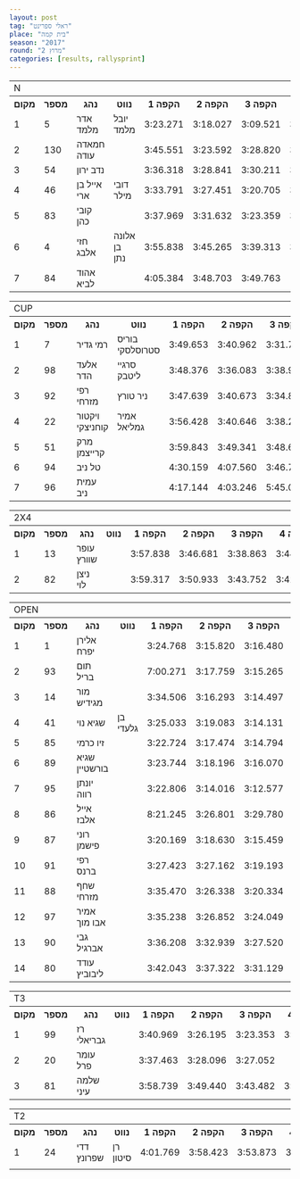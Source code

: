 ```yaml
---
layout: post
tag: "ראלי ספרינט"
place: "בית קמה"
season: "2017"
round: "מרוץ 2"
categories: [results, rallysprint]
---
```

<table class="line_color big_table">
    <tr>
        <td colspan="99" class="title_font">N</td>
    </tr>
    <tr class="rnkh_bkcolor">
        <th class="rnkh_font">מקום</th>
        <th class="rnkh_font">מספר</th>
        <th class="rnkh_font">נהג</th>
        <th class="rnkh_font">נווט</th>
        <th class="rnkh_font">הקפה 1</th>
        <th class="rnkh_font">הקפה 2</th>
        <th class="rnkh_font">הקפה 3</th>
        <th class="rnkh_font">הקפה 4</th>
        <th class="rnkh_font">הקפה 5</th>
        <th class="rnkh_font">זמן</th>
        <th class="rnkh_font">פער</th>
    </tr>
    <tr class="rnk_bkcolor">
        <td class="rnk_font">1</td>
        <td class="rnk_font">5</td>
        <td class="rnk_font">אדר מלמד</td>
        <td class="rnk_font">יובל מלמד</td>
        <td class="rnk_font">3:23.271</td>
        <td class="rnk_font">3:18.027</td>
        <td class="rnk_font">3:09.521</td>
        <td class="rnk_font">3:11.493</td>
        <td class="rnk_font">3:10.767</td>
        <td class="rnk_font">3:09.521</td>
        <td class="rnk_font"></td>
    </tr>
    <tr class="rnk_bkcolor">
        <td class="rnk_font">2</td>
        <td class="rnk_font">130</td>
        <td class="rnk_font">חמאדה עודה</td>
        <td class="rnk_font"></td>
        <td class="rnk_font">3:45.551</td>
        <td class="rnk_font">3:23.592</td>
        <td class="rnk_font">3:28.820</td>
        <td class="rnk_font">3:23.657</td>
        <td class="rnk_font">3:16.080</td>
        <td class="rnk_font">3:16.080</td>
        <td class="rnk_font">6.559</td>
    </tr>
    <tr class="rnk_bkcolor">
        <td class="rnk_font">3</td>
        <td class="rnk_font">54</td>
        <td class="rnk_font">נדב ירון</td>
        <td class="rnk_font"></td>
        <td class="rnk_font">3:36.318</td>
        <td class="rnk_font">3:28.841</td>
        <td class="rnk_font">3:30.211</td>
        <td class="rnk_font">3:25.022</td>
        <td class="rnk_font">3:17.680</td>
        <td class="rnk_font">3:17.680</td>
        <td class="rnk_font">8.159</td>
    </tr>
    <tr class="rnk_bkcolor">
        <td class="rnk_font">4</td>
        <td class="rnk_font">46</td>
        <td class="rnk_font">אייל בן ארי</td>
        <td class="rnk_font">דובי מילר</td>
        <td class="rnk_font">3:33.791</td>
        <td class="rnk_font">3:27.451</td>
        <td class="rnk_font">3:20.705</td>
        <td class="rnk_font">3:27.121</td>
        <td class="rnk_font">3:19.467</td>
        <td class="rnk_font">3:19.467</td>
        <td class="rnk_font">9.946</td>
    </tr>
    <tr class="rnk_bkcolor">
        <td class="rnk_font">5</td>
        <td class="rnk_font">83</td>
        <td class="rnk_font">קובי כהן</td>
        <td class="rnk_font"></td>
        <td class="rnk_font">3:37.969</td>
        <td class="rnk_font">3:31.632</td>
        <td class="rnk_font">3:23.359</td>
        <td class="rnk_font">3:24.118</td>
        <td class="rnk_font"></td>
        <td class="rnk_font">3:23.359</td>
        <td class="rnk_font">13.838</td>
    </tr>
    <tr class="rnk_bkcolor">
        <td class="rnk_font">6</td>
        <td class="rnk_font">4</td>
        <td class="rnk_font">חזי אלבג</td>
        <td class="rnk_font">אלונה בן נתן</td>
        <td class="rnk_font">3:55.838</td>
        <td class="rnk_font">3:45.265</td>
        <td class="rnk_font">3:39.313</td>
        <td class="rnk_font">3:37.550</td>
        <td class="rnk_font">3:37.916</td>
        <td class="rnk_font">3:37.550</td>
        <td class="rnk_font">28.029</td>
    </tr>
    <tr class="rnk_bkcolor">
        <td class="rnk_font">7</td>
        <td class="rnk_font">84</td>
        <td class="rnk_font">אהוד לביא</td>
        <td class="rnk_font"></td>
        <td class="rnk_font">4:05.384</td>
        <td class="rnk_font">3:48.703</td>
        <td class="rnk_font">3:49.763</td>
        <td class="rnk_font"></td>
        <td class="rnk_font"></td>
        <td class="rnk_font">3:49.763</td>
        <td class="rnk_font">40.242</td>
    </tr>
</table>
<table class="line_color">
    <tr>
        <td colspan="99" class="title_font">CUP</td>
    </tr>
    <tr class="rnkh_bkcolor">
        <th class="rnkh_font">מקום</th>
        <th class="rnkh_font">מספר</th>
        <th class="rnkh_font">נהג</th>
        <th class="rnkh_font">נווט</th>
        <th class="rnkh_font">הקפה 1</th>
        <th class="rnkh_font">הקפה 2</th>
        <th class="rnkh_font">הקפה 3</th>
        <th class="rnkh_font">הקפה 4</th>
        <th class="rnkh_font">הקפה 5</th>
        <th class="rnkh_font">זמן</th>
        <th class="rnkh_font">פער</th>
    </tr>
    <tr class="rnk_bkcolor">
        <td class="rnk_font">1</td>
        <td class="rnk_font">7</td>
        <td class="rnk_font">רמי גדיר</td>
        <td class="rnk_font">בוריס סטרוסלסקי</td>
        <td class="rnk_font">3:49.653</td>
        <td class="rnk_font">3:40.962</td>
        <td class="rnk_font">3:31.738</td>
        <td class="rnk_font">3:25.958</td>
        <td class="rnk_font">3:25.661</td>
        <td class="rnk_font">3:25.661</td>
        <td class="rnk_font"></td>
    </tr>
    <tr class="rnk_bkcolor">
        <td class="rnk_font">2</td>
        <td class="rnk_font">98</td>
        <td class="rnk_font">אלעד הדר</td>
        <td class="rnk_font">סרגיי ליטבק</td>
        <td class="rnk_font">3:48.376</td>
        <td class="rnk_font">3:36.083</td>
        <td class="rnk_font">3:38.970</td>
        <td class="rnk_font">3:31.906</td>
        <td class="rnk_font">4:58.498</td>
        <td class="rnk_font">3:31.906</td>
        <td class="rnk_font">6.245</td>
    </tr>
    <tr class="rnk_bkcolor">
        <td class="rnk_font">3</td>
        <td class="rnk_font">92</td>
        <td class="rnk_font">רפי מזרחי</td>
        <td class="rnk_font">ניר טורץ</td>
        <td class="rnk_font">3:47.639</td>
        <td class="rnk_font">3:40.673</td>
        <td class="rnk_font">3:34.870</td>
        <td class="rnk_font">3:36.331</td>
        <td class="rnk_font">3:32.428</td>
        <td class="rnk_font">3:32.428</td>
        <td class="rnk_font">6.767</td>
    </tr>
    <tr class="rnk_bkcolor">
        <td class="rnk_font">4</td>
        <td class="rnk_font">22</td>
        <td class="rnk_font">ויקטור קוחניצקי</td>
        <td class="rnk_font">אמיר גמליאל</td>
        <td class="rnk_font">3:56.428</td>
        <td class="rnk_font">3:40.646</td>
        <td class="rnk_font">3:38.211</td>
        <td class="rnk_font">3:34.128</td>
        <td class="rnk_font">3:36.130</td>
        <td class="rnk_font">3:34.128</td>
        <td class="rnk_font">8.467</td>
    </tr>
    <tr class="rnk_bkcolor">
        <td class="rnk_font">5</td>
        <td class="rnk_font">51</td>
        <td class="rnk_font">מרק קרייצמן</td>
        <td class="rnk_font"></td>
        <td class="rnk_font">3:59.843</td>
        <td class="rnk_font">3:49.341</td>
        <td class="rnk_font">3:48.631</td>
        <td class="rnk_font">3:42.206</td>
        <td class="rnk_font">3:53.442</td>
        <td class="rnk_font">3:42.206</td>
        <td class="rnk_font">16.545</td>
    </tr>
    <tr class="rnk_bkcolor">
        <td class="rnk_font">6</td>
        <td class="rnk_font">94</td>
        <td class="rnk_font">טל ניב</td>
        <td class="rnk_font"></td>
        <td class="rnk_font">4:30.159</td>
        <td class="rnk_font">4:07.560</td>
        <td class="rnk_font">3:46.778</td>
        <td class="rnk_font"></td>
        <td class="rnk_font"></td>
        <td class="rnk_font">3:46.778</td>
        <td class="rnk_font">21.117</td>
    </tr>
    <tr class="rnk_bkcolor">
        <td class="rnk_font">7</td>
        <td class="rnk_font">96</td>
        <td class="rnk_font">עמית ניב</td>
        <td class="rnk_font"></td>
        <td class="rnk_font">4:17.144</td>
        <td class="rnk_font">4:03.246</td>
        <td class="rnk_font">5:45.040</td>
        <td class="rnk_font"></td>
        <td class="rnk_font"></td>
        <td class="rnk_font">5:45.040</td>
        <td class="rnk_font">2:19.379</td>
    </tr>
</table>
<table class="line_color">
    <tr>
        <td colspan="99" class="title_font">2X4</td>
    </tr>
    <tr class="rnkh_bkcolor">
        <th class="rnkh_font">מקום</th>
        <th class="rnkh_font">מספר</th>
        <th class="rnkh_font">נהג</th>
        <th class="rnkh_font">נווט</th>
        <th class="rnkh_font">הקפה 1</th>
        <th class="rnkh_font">הקפה 2</th>
        <th class="rnkh_font">הקפה 3</th>
        <th class="rnkh_font">הקפה 4</th>
        <th class="rnkh_font">הקפה 5</th>
        <th class="rnkh_font">זמן</th>
        <th class="rnkh_font">פער</th>
    </tr>
    <tr class="rnk_bkcolor">
        <td class="rnk_font">1</td>
        <td class="rnk_font">13</td>
        <td class="rnk_font">עופר שוורץ</td>
        <td class="rnk_font"></td>
        <td class="rnk_font">3:57.838</td>
        <td class="rnk_font">3:46.681</td>
        <td class="rnk_font">3:38.863</td>
        <td class="rnk_font">3:44.496</td>
        <td class="rnk_font">3:48.948</td>
        <td class="rnk_font">3:38.863</td>
        <td class="rnk_font"></td>
    </tr>
    <tr class="rnk_bkcolor">
        <td class="rnk_font">2</td>
        <td class="rnk_font">82</td>
        <td class="rnk_font">ניצן לוי</td>
        <td class="rnk_font"></td>
        <td class="rnk_font">3:59.317</td>
        <td class="rnk_font">3:50.933</td>
        <td class="rnk_font">3:43.752</td>
        <td class="rnk_font">3:42.365</td>
        <td class="rnk_font">3:40.935</td>
        <td class="rnk_font">3:40.935</td>
        <td class="rnk_font">2.072</td>
    </tr>
</table>
<table class="line_color">
    <tr>
        <td colspan="99" class="title_font">OPEN</td>
    </tr>
    <tr class="rnkh_bkcolor">
        <th class="rnkh_font">מקום</th>
        <th class="rnkh_font">מספר</th>
        <th class="rnkh_font">נהג</th>
        <th class="rnkh_font">נווט</th>
        <th class="rnkh_font">הקפה 1</th>
        <th class="rnkh_font">הקפה 2</th>
        <th class="rnkh_font">הקפה 3</th>
        <th class="rnkh_font">הקפה 4</th>
        <th class="rnkh_font">הקפה 5</th>
        <th class="rnkh_font">זמן</th>
        <th class="rnkh_font">פער</th>
    </tr>
    <tr class="rnk_bkcolor">
        <td class="rnk_font">1</td>
        <td class="rnk_font">1</td>
        <td class="rnk_font">אלירן יפרח</td>
        <td class="rnk_font"></td>
        <td class="rnk_font">3:24.768</td>
        <td class="rnk_font">3:15.820</td>
        <td class="rnk_font">3:16.480</td>
        <td class="rnk_font">3:10.424</td>
        <td class="rnk_font">3:08.764</td>
        <td class="rnk_font">3:08.764</td>
        <td class="rnk_font"></td>
    </tr>
    <tr class="rnk_bkcolor">
        <td class="rnk_font">2</td>
        <td class="rnk_font">93</td>
        <td class="rnk_font">תום בריל</td>
        <td class="rnk_font"></td>
        <td class="rnk_font">7:00.271</td>
        <td class="rnk_font">3:17.759</td>
        <td class="rnk_font">3:15.265</td>
        <td class="rnk_font">3:11.533</td>
        <td class="rnk_font">3:09.213</td>
        <td class="rnk_font">3:09.213</td>
        <td class="rnk_font">0.449</td>
    </tr>
    <tr class="rnk_bkcolor">
        <td class="rnk_font">3</td>
        <td class="rnk_font">14</td>
        <td class="rnk_font">מור מגידיש</td>
        <td class="rnk_font"></td>
        <td class="rnk_font">3:34.506</td>
        <td class="rnk_font">3:16.293</td>
        <td class="rnk_font">3:14.497</td>
        <td class="rnk_font">3:17.271</td>
        <td class="rnk_font">3:09.688</td>
        <td class="rnk_font">3:09.688</td>
        <td class="rnk_font">0.924</td>
    </tr>
    <tr class="rnk_bkcolor">
        <td class="rnk_font">4</td>
        <td class="rnk_font">41</td>
        <td class="rnk_font">שגיא נוי</td>
        <td class="rnk_font">בן גלעדי</td>
        <td class="rnk_font">3:25.033</td>
        <td class="rnk_font">3:19.083</td>
        <td class="rnk_font">3:14.131</td>
        <td class="rnk_font">3:10.909</td>
        <td class="rnk_font">3:54.543</td>
        <td class="rnk_font">3:10.909</td>
        <td class="rnk_font">2.145</td>
    </tr>
    <tr class="rnk_bkcolor">
        <td class="rnk_font">5</td>
        <td class="rnk_font">85</td>
        <td class="rnk_font">זיו כרמי</td>
        <td class="rnk_font"></td>
        <td class="rnk_font">3:22.724</td>
        <td class="rnk_font">3:17.474</td>
        <td class="rnk_font">3:14.794</td>
        <td class="rnk_font">3:12.835</td>
        <td class="rnk_font">3:11.365</td>
        <td class="rnk_font">3:11.365</td>
        <td class="rnk_font">2.601</td>
    </tr>
    <tr class="rnk_bkcolor">
        <td class="rnk_font">6</td>
        <td class="rnk_font">89</td>
        <td class="rnk_font">שגיא בורשטיין</td>
        <td class="rnk_font"></td>
        <td class="rnk_font">3:23.744</td>
        <td class="rnk_font">3:18.196</td>
        <td class="rnk_font">3:16.070</td>
        <td class="rnk_font">3:12.086</td>
        <td class="rnk_font">3:12.113</td>
        <td class="rnk_font">3:12.086</td>
        <td class="rnk_font">3.322</td>
    </tr>
    <tr class="rnk_bkcolor">
        <td class="rnk_font">7</td>
        <td class="rnk_font">95</td>
        <td class="rnk_font">יונתן רווה</td>
        <td class="rnk_font"></td>
        <td class="rnk_font">3:22.806</td>
        <td class="rnk_font">3:14.016</td>
        <td class="rnk_font">3:12.577</td>
        <td class="rnk_font">3:12.485</td>
        <td class="rnk_font">3:12.208</td>
        <td class="rnk_font">3:12.208</td>
        <td class="rnk_font">3.444</td>
    </tr>
    <tr class="rnk_bkcolor">
        <td class="rnk_font">8</td>
        <td class="rnk_font">86</td>
        <td class="rnk_font">אייל אלבז</td>
        <td class="rnk_font"></td>
        <td class="rnk_font">8:21.245</td>
        <td class="rnk_font">3:26.801</td>
        <td class="rnk_font">3:29.780</td>
        <td class="rnk_font">3:17.424</td>
        <td class="rnk_font">3:14.758</td>
        <td class="rnk_font">3:14.758</td>
        <td class="rnk_font">5.994</td>
    </tr>
    <tr class="rnk_bkcolor">
        <td class="rnk_font">9</td>
        <td class="rnk_font">87</td>
        <td class="rnk_font">רוני פישמן</td>
        <td class="rnk_font"></td>
        <td class="rnk_font">3:20.169</td>
        <td class="rnk_font">3:18.630</td>
        <td class="rnk_font">3:15.459</td>
        <td class="rnk_font">3:14.930</td>
        <td class="rnk_font">3:16.479</td>
        <td class="rnk_font">3:14.930</td>
        <td class="rnk_font">6.166</td>
    </tr>
    <tr class="rnk_bkcolor">
        <td class="rnk_font">10</td>
        <td class="rnk_font">91</td>
        <td class="rnk_font">רפי ברנס</td>
        <td class="rnk_font"></td>
        <td class="rnk_font">3:27.423</td>
        <td class="rnk_font">3:27.162</td>
        <td class="rnk_font">3:19.193</td>
        <td class="rnk_font"></td>
        <td class="rnk_font"></td>
        <td class="rnk_font">3:19.193</td>
        <td class="rnk_font">10.429</td>
    </tr>
    <tr class="rnk_bkcolor">
        <td class="rnk_font">11</td>
        <td class="rnk_font">88</td>
        <td class="rnk_font">שחף מזרחי</td>
        <td class="rnk_font"></td>
        <td class="rnk_font">3:35.470</td>
        <td class="rnk_font">3:26.338</td>
        <td class="rnk_font">3:20.334</td>
        <td class="rnk_font">3:27.155</td>
        <td class="rnk_font">3:19.653</td>
        <td class="rnk_font">3:19.653</td>
        <td class="rnk_font">10.889</td>
    </tr>
    <tr class="rnk_bkcolor">
        <td class="rnk_font">12</td>
        <td class="rnk_font">97</td>
        <td class="rnk_font">אמיר אבו מוך</td>
        <td class="rnk_font"></td>
        <td class="rnk_font">3:35.238</td>
        <td class="rnk_font">3:26.852</td>
        <td class="rnk_font">3:24.049</td>
        <td class="rnk_font"></td>
        <td class="rnk_font">3:21.418</td>
        <td class="rnk_font">3:21.418</td>
        <td class="rnk_font">12.654</td>
    </tr>
    <tr class="rnk_bkcolor">
        <td class="rnk_font">13</td>
        <td class="rnk_font">90</td>
        <td class="rnk_font">גבי אברגיל</td>
        <td class="rnk_font"></td>
        <td class="rnk_font">3:36.208</td>
        <td class="rnk_font">3:32.939</td>
        <td class="rnk_font">3:27.520</td>
        <td class="rnk_font">3:25.432</td>
        <td class="rnk_font">3:26.339</td>
        <td class="rnk_font">3:25.432</td>
        <td class="rnk_font">16.668</td>
    </tr>
    <tr class="rnk_bkcolor">
        <td class="rnk_font">14</td>
        <td class="rnk_font">80</td>
        <td class="rnk_font">עודד ליבוביץ</td>
        <td class="rnk_font"></td>
        <td class="rnk_font">3:42.043</td>
        <td class="rnk_font">3:37.322</td>
        <td class="rnk_font">3:31.129</td>
        <td class="rnk_font"></td>
        <td class="rnk_font">3:31.267</td>
        <td class="rnk_font">3:31.129</td>
        <td class="rnk_font">22.365</td>
    </tr>
</table>
<table class="line_color">
    <tr>
        <td colspan="99" class="title_font">T3</td>
    </tr>
    <tr class="rnkh_bkcolor">
        <th class="rnkh_font">מקום</th>
        <th class="rnkh_font">מספר</th>
        <th class="rnkh_font">נהג</th>
        <th class="rnkh_font">נווט</th>
        <th class="rnkh_font">הקפה 1</th>
        <th class="rnkh_font">הקפה 2</th>
        <th class="rnkh_font">הקפה 3</th>
        <th class="rnkh_font">הקפה 4</th>
        <th class="rnkh_font">הקפה 5</th>
        <th class="rnkh_font">זמן</th>
        <th class="rnkh_font">פער</th>
    </tr>
    <tr class="rnk_bkcolor">
        <td class="rnk_font">1</td>
        <td class="rnk_font">99</td>
        <td class="rnk_font">רז גבריאלי</td>
        <td class="rnk_font"></td>
        <td class="rnk_font">3:40.969</td>
        <td class="rnk_font">3:26.195</td>
        <td class="rnk_font">3:23.353</td>
        <td class="rnk_font">3:19.000</td>
        <td class="rnk_font">3:21.764</td>
        <td class="rnk_font">3:19.000</td>
        <td class="rnk_font"></td>
    </tr>
    <tr class="rnk_bkcolor">
        <td class="rnk_font">2</td>
        <td class="rnk_font">20</td>
        <td class="rnk_font">עומר פרל</td>
        <td class="rnk_font"></td>
        <td class="rnk_font">3:37.463</td>
        <td class="rnk_font">3:28.096</td>
        <td class="rnk_font">3:27.052</td>
        <td class="rnk_font"></td>
        <td class="rnk_font"></td>
        <td class="rnk_font">3:27.052</td>
        <td class="rnk_font">8.052</td>
    </tr>
    <tr class="rnk_bkcolor">
        <td class="rnk_font">3</td>
        <td class="rnk_font">81</td>
        <td class="rnk_font">שלמה עיני</td>
        <td class="rnk_font"></td>
        <td class="rnk_font">3:58.739</td>
        <td class="rnk_font">3:49.440</td>
        <td class="rnk_font">3:43.482</td>
        <td class="rnk_font">3:40.797</td>
        <td class="rnk_font">3:42.975</td>
        <td class="rnk_font">3:40.797</td>
        <td class="rnk_font">21.797</td>
    </tr>
</table>
<table class="line_color">
    <tr>
        <td colspan="99" class="title_font">T2</td>
    </tr>
    <tr class="rnkh_bkcolor">
        <th class="rnkh_font">מקום</th>
        <th class="rnkh_font">מספר</th>
        <th class="rnkh_font">נהג</th>
        <th class="rnkh_font">נווט</th>
        <th class="rnkh_font">הקפה 1</th>
        <th class="rnkh_font">הקפה 2</th>
        <th class="rnkh_font">הקפה 3</th>
        <th class="rnkh_font">הקפה 4</th>
        <th class="rnkh_font">הקפה 5</th>
        <th class="rnkh_font">זמן</th>
        <th class="rnkh_font">פער</th>
    </tr>
    <tr class="rnk_bkcolor">
        <td class="rnk_font">1</td>
        <td class="rnk_font">24</td>
        <td class="rnk_font">דדי שפרונץ</td>
        <td class="rnk_font">רן סיטון</td>
        <td class="rnk_font">4:01.769</td>
        <td class="rnk_font">3:58.423</td>
        <td class="rnk_font">3:53.873</td>
        <td class="rnk_font">3:59.065</td>
        <td class="rnk_font">3:52.820</td>
        <td class="rnk_font">3:52.820</td>
        <td class="rnk_font"></td>
    </tr>
    <tr>
        <td colspan="99" class="comment_font"></td>
    </tr>
</table>
